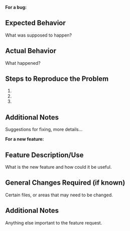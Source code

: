 **For a bug:**

## Expected Behavior
What was supposed to happen?

## Actual Behavior
What happened?

## Steps to Reproduce the Problem

  1.
  2.
  3.
  
## Additional Notes
Suggestions for fixing, more details...


**For a new feature:**

## Feature Description/Use
What is the new feature and how could it be useful.

## General Changes Required (if known)
Certain files, or areas that may need to be changed.

## Additional Notes
Anything else important to the feature request.

